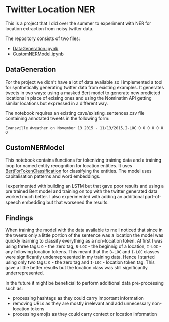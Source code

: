 # Twitter Location NER

This is a project that I did over the summer to experiment with NER for location extraction from noisy twitter data.

The repository consists of two files:
- [DataGeneration.ipynb](DataGeneration.ipynb)
- [CustomNERModel.ipynb](CustomNERModel.ipynb)

## DataGeneration

For the project we didn't have a lot of data available so I implemented a tool for synthetically generating twitter data from existing examples. It generates tweets in two ways: using a masked Bert model to generate new predicted locations in place of exising ones and using the Nominatim API getting similar locations but expressed in a different way.

The notebook requires an existing csvs/existing_sentences.csv file containing annotated tweets in the following form:

```Evansville #weather on November 13 2015 - 11/13/2015,I-LOC O O O O O O O```

## CustomNERModel

This notebook contains functions for tokenizing training data and a training loop for named entity recognition for location entities. It uses [BertForTokenClassification](https://huggingface.co/docs/transformers/model_doc/bert#transformers.BertForTokenClassification) for classifying the entities. The model uses capitalisation patterns and word embeddings.

I experimented with building an LSTM but that gave poor results and using a pre trained Bert model and training on top with the twitter generated data worked much better.
I also experimented with adding an additional part-of-speech embedding but that worsened the results.

## Findings

When training the model with the data available to me I noticed that since in the tweets only a little portion of the sentence was a location the model was quickly learning to classify everything as a non-location token. At first I was using three tags: `O` - the zero tag, `B-LOC` - the beginnig of a location, `I-LOC` - any following location tokens. This meant that the `B-LOC` and `I-LOC` classes were significantly underrepresented in my training data. Hence I started using only two tags: `O` - the zero tag and `I-LOC` - location token tag. This gave a little better results but the location class was still significantly underrepresented.

In the future it might be beneficial to perform additional data pre-processing such as:
- processing hashtags as they could carry important information
- removing URLs as they are mostly irrelevant and add unnecessary non-location tokens
- processing emojis as they could carry context or location information
